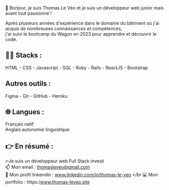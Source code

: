 👋 Bonjour, je suis Thomas Le Véo et je suis un développeur web junior mais avant tout passionné !

Après plusieurs années d'expérience dans le domaine du bâtiment où j'ai acquis de nombreuses connaissances et compétences,  
j'ai suivi le bootcamp du Wagon en 2023 pour apprendre et découvrir le code.

## 👨‍💻 Stacks : ##
HTML - CSS - Javascript - SQL - Ruby - Rails - ReactJS - Bootstrap

## Autres outils : ##
Figma - Git - GitHub - Heroku

## 🌐 Langues : ##
Français natif</br>
Anglais autonomie linguistique

## 👉 En résumé : ##
🔥Je suis un développeur web Full Stack investi </br>
📫 Mon email : thomasleveo@gmail.com </br>
📄 Mon profil linkendin : www.linkedin.com/in/thomas-le-veo </br
💻 Mon portfolio : https:/www.thomas-leveo.site

